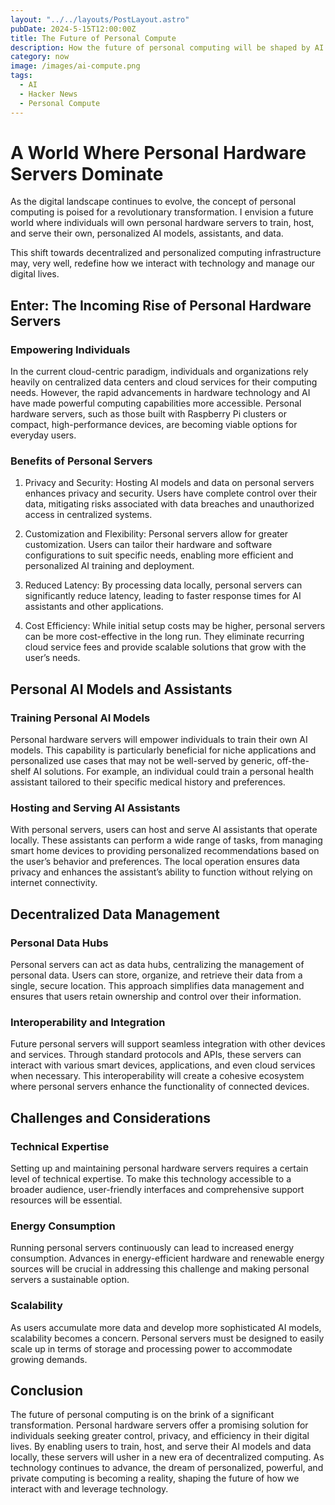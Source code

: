 ```yaml
---
layout: "../../layouts/PostLayout.astro"
pubDate: 2024-5-15T12:00:00Z
title: The Future of Personal Compute
description: How the future of personal computing will be shaped by AI.
category: now
image: /images/ai-compute.png
tags:
  - AI
  - Hacker News
  - Personal Compute
---
```


# A World Where Personal Hardware Servers Dominate

As the digital landscape continues to evolve, the concept of personal computing is poised for a revolutionary transformation. I envision a future world where individuals will own personal hardware servers to train, host, and serve their own, personalized AI models, assistants, and data.

This shift towards decentralized and personalized computing infrastructure may, very well, redefine how we interact with technology and manage our digital lives.

## Enter: The Incoming Rise of Personal Hardware Servers

### Empowering Individuals

In the current cloud-centric paradigm, individuals and organizations rely <span class="f-bold">heavily</span> on centralized data centers and cloud services for their computing needs. However, the rapid advancements in hardware technology and AI have made powerful computing capabilities more accessible. Personal hardware servers, such as those built with Raspberry Pi clusters or compact, high-performance devices, are becoming viable options for everyday users.

### Benefits of Personal Servers

1. <span class="f-bold">Privacy and Security</span>: Hosting AI models and data on personal servers enhances privacy and security. Users have complete control over their data, mitigating risks associated with data breaches and unauthorized access in centralized systems.

2. <span class="f-bold">Customization and Flexibility</span>: Personal servers allow for greater customization. Users can tailor their hardware and software configurations to suit specific needs, enabling more efficient and personalized AI training and deployment.

3. <span class="f-bold">Reduced Latency</span>: By processing data locally, personal servers can significantly reduce latency, leading to faster response times for AI assistants and other applications.

4. <span class="f-bold">Cost Efficiency</span>: While initial setup costs may be higher, personal servers can be more cost-effective in the long run. They eliminate recurring cloud service fees and provide scalable solutions that grow with the user’s needs.

## Personal AI Models and Assistants

### Training Personal AI Models

Personal hardware servers will empower individuals to train their own AI models. This capability is particularly beneficial for niche applications and personalized use cases that may not be well-served by generic, off-the-shelf AI solutions. For example, an individual could train a personal health assistant tailored to their specific medical history and preferences.

### Hosting and Serving AI Assistants

With personal servers, users can host and serve AI assistants that operate locally. These assistants can perform a wide range of tasks, from managing smart home devices to providing personalized recommendations based on the user’s behavior and preferences. The local operation ensures data privacy and enhances the assistant’s ability to function without relying on internet connectivity.

## Decentralized Data Management

### Personal Data Hubs

Personal servers can act as data hubs, centralizing the management of personal data. Users can store, organize, and retrieve their data from a single, secure location. This approach simplifies data management and ensures that users retain ownership and control over their information.

### Interoperability and Integration

Future personal servers will support seamless integration with other devices and services. Through standard protocols and APIs, these servers can interact with various smart devices, applications, and even cloud services when necessary. This interoperability will create a cohesive ecosystem where personal servers enhance the functionality of connected devices.

## Challenges and Considerations

### Technical Expertise

Setting up and maintaining personal hardware servers requires a certain level of technical expertise. To make this technology accessible to a broader audience, user-friendly interfaces and comprehensive support resources will be essential.

### Energy Consumption

Running personal servers continuously can lead to increased energy consumption. Advances in energy-efficient hardware and renewable energy sources will be crucial in addressing this challenge and making personal servers a sustainable option.

### Scalability

As users accumulate more data and develop more sophisticated AI models, scalability becomes a concern. Personal servers must be designed to easily scale up in terms of storage and processing power to accommodate growing demands.

## Conclusion

The future of personal computing is on the brink of a significant transformation. Personal hardware servers offer a promising solution for individuals seeking greater control, privacy, and efficiency in their digital lives. By enabling users to train, host, and serve their AI models and data locally, these servers will usher in a new era of decentralized computing. As technology continues to advance, the dream of personalized, powerful, and private computing is becoming a reality, shaping the future of how we interact with and leverage technology.
